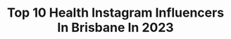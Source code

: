 ---
title: Top 10 Health Instagram Influencers In Brisbane In 2023
description: >-
  Find top health Instagram influencers in Brisbane in 2023. Most popular hashtags: #health #love #fitness #australia.
platform: Instagram
hits: 24
text_top: Identify the most popular Instagram profiles on inBeat.
text_bottom: inBeat has 24 Instagram influencers like this in Brisbane, Australia for you to pitch.
profiles:
  - username: "tillyjacsmith"
    fullname: >-
      Tilly Smith ✨
    bio: >-
      Now in Sydney Mental health 🙏 Model - @scoopmanagement @chic_brisbane @newyorkmodelsdirect Social - @maxconnectors 🐝 Ambassador - @kai_yoga_mosman 🧘
    location: "Australia"
    followers: 78076
    engagement: 162
    commentsToLikes: 0.022568
    id: ck0tuasak6d8v0i19y86vgcd7
    verified: false
    hashtags: "#minenssey, #fragrance, #minebyminenssey, #mermaid"
  - username: "ruan_sims"
    fullname: >-
      Ruan Sims
    bio: >-
      Jillaroos💛NSW💙CRL🧡Roosters🐓❤️🏉NRL Ambassador💚🚒Firefighter👩🏼‍🚒
    location: "Australia"
    followers: 14083
    engagement: 515
    commentsToLikes: 0.026735
    id: ck6ue5vvrozvj0j7152g16xgn
    verified: true
    hashtags: "#baxter, #puppy, #puppiesofinstagram, #staffysofinstagram"
  - username: "jennybeeen"
    fullname: >-
      Jenny Blenk | Content Creator
    bio: >-
      German living in Brisbane || 22🤍 Naturally introverted, selectively extroverted “JENNYB20” 20% off @princesspollyboutique 💌jenny.em.blenk@gmail.com
    location: "Australia"
    followers: 8147
    engagement: 644
    commentsToLikes: 0.205182
    id: ck5honakipv940i114q4oggvy
    verified: false
    hashtags: "#ootd, #goldcoast, #fashiondiares, #health"
  - username: "tessalexander._"
    fullname: >-
      TESS ALEXANDER✨
    bio: >-
      ✖️Presenter/Host | Allied health | Miss World🇦🇺 ✖️Eternal SunSafety Advocate ✖️Brand Ambassador @queensplazabrisbane @cancercouncilqld #Brisbane
    location: "Australia"
    followers: 52933
    engagement: 142
    commentsToLikes: 0.050577
    id: ck13c850yz20n0i193i2hq997
    verified: true
    hashtags: "#qpstreetstyle, #undeniablyqp, #queensplaza, #givejoy"
  - username: "lalasplate"
    fullname: >-
      Lara De Bruyne
    bio: >-
      you are loved ✞ Healthy(ish) food, lifestyle + wellness 🍉🍓🍒🌸 Brisbane, Australia ♡ hello@lalasplate.com ☻
    location: "Australia"
    followers: 45930
    engagement: 864
    commentsToLikes: 0.026087
    id: ck15tte3pjswb0i19uj4bboe5
    verified: false
    hashtags: "#healthybreakfast, #nicecream, #fooddiary, #chocolate"
  - username: "whatsnextjake"
    fullname: >-
      J.A.K.E
    bio: >-
      The flexible, flexitarian 🌱 👨🏼‍🍳MKR champ 🏆 @mykitchenrules 🏢 FIT Programmer W Hotel @w_brisbane 🍋 Lululemon Ambassador @lululemonausnz
    location: "Australia"
    followers: 10514
    engagement: 422
    commentsToLikes: 0.064044
    id: ck5zkcsocj8qh0i14r9ic6ynp
    verified: false
    hashtags: "#rawvegan, #fitnessmotivation, #movestowin, #veganfood"
  - username: "fitbae__"
    fullname: >-
      fitbae • Shea
    bio: >-
      8 Weeks of Fitbae 💞Link in bio Pro Soccer Player | NASM CPT ⁣⁣⁣⁣ @sheaaaaa ⁣⁣ 💕⁣ ⁣NYC | CT |📍Brisbane, Australia
    location: "Australia"
    followers: 2779
    engagement: 509
    commentsToLikes: 0.102517
    id: ck5zsabm9y4640i142ygm2qdd
    verified: false
    hashtags: "#bandedworkout, #fitness, #homeworkout, #abs"
  - username: "robmillsymills"
    fullname: >-
      Rob Mills
    bio: >-
      Actor, Singer, Host, Dog Lover (not owner), Reader, Mental Health First Aider Ambassador: •@suzukiaustraliacars 🚙 •@RUOKday 🌅 •@theacmf 🎶
    location: "Australia"
    followers: 73351
    engagement: 156
    commentsToLikes: 0.021396
    id: ck55q9bs3cexm0i1135tuztrh
    verified: true
    hashtags: "#chess, #cupweekfashion, #isdomisgood, #wilsonsprom"
  - username: "kate.the.vet"
    fullname: >-
      DR KATE BRUCE
    bio: >-
      #Veterinarian at a specialist hospital in Brisbane, Australia 🐾 ⇢ @pigeonhousereno ⇢ drkatebruce@gmail.com ⇢ http://drkate.vet/
    location: "Australia"
    followers: 34227
    engagement: 403
    commentsToLikes: 0.028153
    id: ckaox4jb7br3q0i783jwrq2c2
    verified: false
    hashtags: "#vetnurse, #vet, #selfie, #cutepuppy"
  - username: "themagicalozfamily"
    fullname: >-
      🇦🇺 𝗧𝗵𝗲 𝗠𝗮𝗴𝗶𝗰𝗮𝗹 𝗢𝘇 𝗙𝗮𝗺𝗶𝗹𝘆 🇦🇺
    bio: >-
      💗 All things parenting, teaching & mum'ing 🏆 Finalist in the 'What's on 4 Kids’ 2019 awards 💗 The bags under my eyes are Chanel #Brisbane #EcoWarriors
    location: "Australia"
    followers: 22952
    engagement: 208
    commentsToLikes: 0.153648
    id: ck5heb7fms0k80i11budywgdn
    verified: false
    hashtags: "#momlife, #teacherlife, #themagicalozfamily, #mummybloggeraustralia"
---